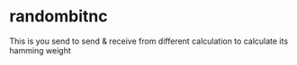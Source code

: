 # randombitnc
This is you send to send &amp; receive from different calculation to calculate its hamming weight
